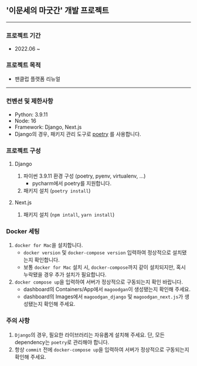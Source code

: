## '이문세의 마굿간' 개발 프로젝트

---

### 프로젝트 기간
- 2022.06 ~

### 프로젝트 목적
- 팬클럽 플랫폼 리뉴얼

---

### 컨벤션 및 제한사항

- Python: 3.9.11
- Node: 16
- Framework: Django, Next.js
- Django의 경우, 패키지 관리 도구로 [poetry](https://python-poetry.org/) 를 사용합니다.

### 프로젝트 구성

1. Django
   1. 파이썬 3.9.11 환경 구성 (poetry, pyenv, virtualenv, ...)
      - pycharm에서 poetry를 지원합니다.
   2. 패키지 설치 (`poetry install`)

2. Next.js
   1. 패키지 설치 (`npm intall`, `yarn install`)

### Docker 세팅
1. `docker for Mac`을 설치합니다.
   - `docker version` 및 `docker-compose version` 입력하여 정상적으로 설치됐는지 확인합니다.
   - 보통 `docker for Mac` 설치 시, `docker-compose`까지 같이 설치되지만, 혹시 누락됐을 경우 추가 설치가 필요합니다.
2. `docker compose up`을 입력하여 서버가 정상적으로 구동되는지 확인 바랍니다.
    - dashboard의 Containers/App에서 `magoodgan`이 생성됐는지 확인해 주세요.
    - dashboard의 Images에서 `magoodgan_django` 및 `magoodgan_next.js`가 생성됐는지 확인해 주세요.

### 주의 사항
1. `Django`의 경우, 필요한 라이브러리는 자유롭게 설치해 주세요. 단, 모든 dependency는 `poetry`로 관리해야 합니다.
2. 항상 `commit` 전에 `docker-compose up`을 입력하여 서버가 정상적으로 구동되는지 확인해 주세요.
